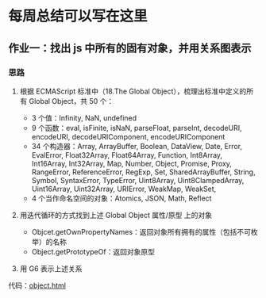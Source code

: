 # 每周总结可以写在这里

## 作业一：找出 js 中所有的固有对象，并用关系图表示

### 思路
1. 根据 ECMAScript 标准中（18.The Global Object），梳理出标准中定义的所有 Global Object，共 50 个：
    - 3 个值：Infinity, NaN, undefined
    - 9 个函数：eval, isFinite, isNaN, parseFloat, parseInt, decodeURI, encodeURI, decodeURIComponent, encodeURIComponent
    - 34 个构造器：Array, ArrayBuffer, Boolean, DataView, Date, Error, EvalError, Float32Array, Float64Array, Function, Int8Array, Int16Array, Int32Array, Map, Number, Object, Promise, Proxy, RangeError, ReferenceError, RegExp, Set, SharedArrayBuffer, String, Symbol, SyntaxError, TypeError, Uint8Array, Uint8ClampedArray, Uint16Array, Uint32Array, URIError, WeakMap, WeakSet,
    - 4 个当作命名空间的对象：Atomics, JSON, Math, Reflect

2. 用迭代循环的方式找到上述 Global Object 属性/原型 上的对象
    - Objcet.getOwnPropertyNames：返回对象所有拥有的属性（包括不可枚举）的名称
    - Object.getPrototypeOf：返回对象原型
    
3. 用 G6 表示上述关系

代码：[object.html](./object.html)